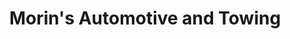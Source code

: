 ---
title: "Morin's Automotive and Towing"
url: /coos-bay/morins-automotive-and-towing/
shop: car repair
---
